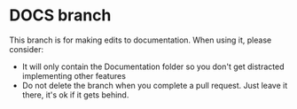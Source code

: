 # DOCS branch

This branch is for making edits to documentation. When using it, please consider:
- It will only contain the Documentation folder so you don't get distracted implementing other features
- Do not delete the branch when you complete a pull request. Just leave it there, it's ok if it gets behind.
